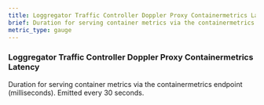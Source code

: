 ```yaml
---
title: Loggregator Traffic Controller Doppler Proxy Containermetrics Latency
brief: Duration for serving container metrics via the containermetrics endpoint (milliseconds). Emitted every 30 seconds.
metric_type: gauge
---
```


### Loggregator Traffic Controller Doppler Proxy Containermetrics Latency

Duration for serving container metrics via the containermetrics endpoint (milliseconds). Emitted every 30 seconds.